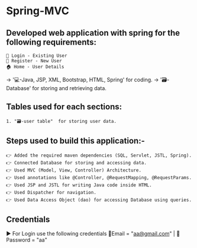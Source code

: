 # Spring-MVC
 
Developed web application with spring for the following requirements:
-----------------------------------------------------------------
    👤 Login - Existing User
    👥 Register - New User
    🏠 Home - User Details
 
-> '💻-Java, JSP, XML, Bootstrap, HTML, Spring' for coding.
-> '🗃️-Database' for storing and retrieving data.
 
Tables used for each sections:
-----------------------------
    1. "🗃️-user table"  for storing user data.
 
Steps used to build this application:-
-----------------------------------------------------------
    👉 Added the required maven dependencies (SQL, Servlet, JSTL, Spring).
    👉 Connected Database for storing and accessing data.
    👉 Used MVC (Model, View, Controller) Architecture.
    👉 Used annotations like @Controller, @RequestMapping, @RequestParams.
    👉 Used JSP and JSTL for writing Java code inside HTML.
    👉 Used Dispatcher for navigation.
    👉 Used Data Access Object (dao) for accessing Database using queries.
 
 
Credentials 
-----------
  ▶️ For Login use the following credentials
      📧Email = "aa@gmail.com" | 🔐Password = "aa"
 
 
